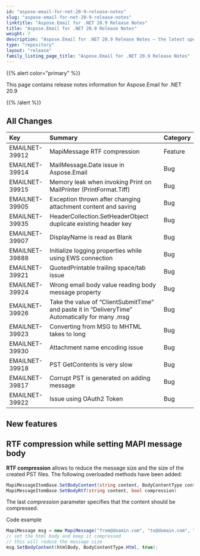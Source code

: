```yaml
---
id: "aspose-email-for-net-20-9-release-notes"
slug: "aspose-email-for-net-20-9-release-notes"
linktitle: "Aspose.Email for .NET 20.9 Release Notes"
title: "Aspose.Email for .NET 20.9 Release Notes"
weight: 7
description: "Aspose.Email for .NET 20.9 Release Notes – the latest updates and fixes."
type: "repository"
layout: "release"
family_listing_page_title: "Aspose.Email for .NET 20.9 Release Notes"
---
```


{{% alert color="primary" %}}

This page contains release notes information for Aspose.Email for .NET 20.9

{{% /alert %}}
## **All Changes**

|**Key**|**Summary**|**Category**|
| :- | :- | :- |
|EMAILNET-39912|MapiMessage RTF compression|Feature|
|EMAILNET-39914|MailMessage.Date issue in Aspose.Email|Bug|
|EMAILNET-39915|Memory leak when invoking Print on MailPrinter (PrintFormat.Tiff)|Bug|
|EMAILNET-39905|Exception thrown after changing attachment content and saving|Bug|
|EMAILNET-39935|HeaderCollection.SetHeaderObject duplicate existing header key|Bug|
|EMAILNET-39907|DisplayName is read as Blank|Bug|
|EMAILNET-39888|Initialize logging properties while using EWS connection|Bug|
|EMAILNET-39921|QuotedPrintable trailing space/tab issue|Bug|
|EMAILNET-39924|Wrong email body value reading body message property|Bug|
|EMAILNET-39926|Take the value of “ClientSubmitTime” and paste it in “DeliveryTime” Automatically for many .msg|Bug|
|EMAILNET-39923|Converting from MSG to MHTML takes to long|Bug|
|EMAILNET-39930|Attachment name encoding issue|Bug|
|EMAILNET-39918|PST GetContents is very slow|Bug|
|EMAILNET-39817|Corrupt PST is generated on adding message|Bug|
|EMAILNET-39922|Issue using OAuth2 Token|Bug|


## **New features**
## RTF compression while setting MAPI message body
**RTF compression** allows to reduce the message size and the size of the created PST files.
The following overloaded methods have been added:

```csharp
MapiMessageItemBase.SetBodyContent(string content, BodyContentType contentType, bool compression)
MapiMessageItemBase.SetBodyRtf(string content, bool compression)
```

The last *compression* parameter specifies that the content should be compressed.

Code example


```csharp
MapiMessage msg = new MapiMessage("from@doamin.com", "to@domain.com", "subject", "body");
// set the html body and keep it compressed
// this will reduce the message size
msg.SetBodyContent(htmlBody, BodyContentType.Html, true);
```
